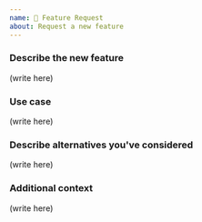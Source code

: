 ```yaml
---
name: 🚀 Feature Request
about: Request a new feature
---
```


<!--
Please make sure to search existing feature requests or idea discussions to check if your feature has already been requested! If it has been requested already, the best way to increase its visibility is by giving it a 👍 or by upvoting the discussion. Please do not comment on an existing feature request unless you have additional information to add.
-->

<!--
If you don't have a clear idea of the new feature or the use case it would solve, or if it's more of a discussion, please open a new idea discussion instead.
https://github.com/MoeMusic/Moe/discussions/categories/ideas
-->

### Describe the new feature

<!--
Provide a clear and concise description of the requested feature.
-->

(write here)

### Use case

<!--
Provide a clear and concise description of what the use case for this feature would be and/or the problem it would solve.
-->

(write here)

### Describe alternatives you've considered

<!--
Let us know about other solutions you've tried or researched.
-->

(write here)

### Additional context

<!--
Is there anything else you can add about the proposal?
Link to any related issues or discussions here.
-->

(write here)

